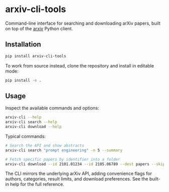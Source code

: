 # arxiv-cli-tools

Command-line interface for searching and downloading arXiv papers, built on top of the [arxiv](https://pypi.org/project/arxiv/) Python client.

## Installation

```bash
pip install arxiv-cli-tools
```

To work from source instead, clone the repository and install in editable mode:

```bash
pip install -e .
```

## Usage

Inspect the available commands and options:

```bash
arxiv-cli --help
arxiv-cli search --help
arxiv-cli download --help
```

Typical commands:

```bash
# Search the API and show abstracts
arxiv-cli search "prompt engineering" -n 5 --summary

# Fetch specific papers by identifier into a folder
arxiv-cli download --id 2101.01234 --id 2105.06789 --dest papers --skip-existing
```

The CLI mirrors the underlying arXiv API, adding convenience flags for authors, categories, result limits, and download preferences. See the built-in help for the full reference.
